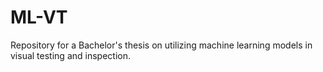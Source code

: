 # ML-VT
Repository for a Bachelor's thesis on utilizing machine learning models in visual testing and inspection.
